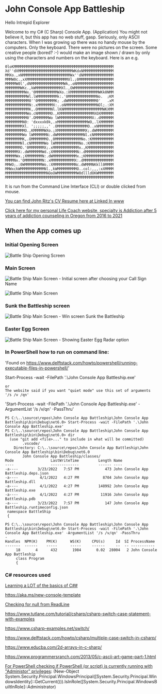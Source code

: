 ﻿# John Console App Battleship

Hello Intrepid Explorer

Welcome to my C# (C Sharp) Console App. (Application)  You might not believe it, but this app has no web stuff, gasp.  Seriously, only ASCII characters. 
When I was growing up there was no handy mouse by the computers.  Only the keyboard.
There were no pictures on the screen.  Some creative people (bored? :-) would make an image
shown / drawn by only using the characters and numbers on the keyboard.  Here is an e.g.

```
0loKMMMMMMMMMMMMMMMMMMMMMMMMMMMMMMMMMMMMMMMMMMMMMM
Xd''dXMMMMMMMMMMMMMMMMMMMMMMMMMWKdxNMMMMMMMMMMMMMM
MMXo.,xNMMMMMMMMMMMMMMMMMMMMMMWx''dNMMMMMMMMMMMMMM
MMMW0c.,xXMMMMMMMMMMMMMMMMMMMXl.;0MMMMMMMMMMMMMMMM
MMMMMW0l',dNMMMMMMMMMMMMMMMWk,.oNMMMMMMMMMMMMMMMMM
MMMMMMMWKc.,kWMMMMMMMMMMMMXl.,OWMMMMMMMMMMMMMMMMMM
MMMMMMMMMWx.'0MMMMMMMMMMWXo.:XMMMMMMMMMMMMMWKk0NMM
MMMMMMMMMMWl.lWMMMMMMMMMk:.'0MMMMMMMMMMMMMNo.  ;KM
MMMMMMMMMMM0''0MMMMMMMMK; .dWMMMMMMMMMMMMM0'   .xM
MMMMMMMMMMMN:.xMMMMMMMX:..oNMMMMMMMMMMMMMMNOl;.:XM
MMMMMMMMMMMK,.OMMMMMMNl.lKNMMMMMMMMMMMMMMMMMMWKXMM
MMMMMMMMMMWo.cNMMMMMMO.,KMMMMMMMMMMMMMMMMXOXMMMMMM
MMMMMMMMMM0'.OMMMMMMWo lWMMMMMMMMMMMMMMMX:.dMMMMMM
MMMMMMMMN0: 'dxxxxk0k,.xMMMMMMMMMMMMMMWO,.lXMMMMMM
MMMMMMMMXl. ';;;;;,,' .OMMMMMMMMMMMMMMO..xNMMMMMMM
MMMMMMMMMO.,KMMMMMWXo.;XMMMMMMMMMMMMMX;.dWMMMMMMMM
MMMMMMMMWo lWMMMMMMN:.dWMMMMMMMMMMMMNl.cNMMMMMMMMM
MMMMMMMMK,.OMMMMMMMO.,0MMMMMMMMMMMMNo.:KMMMMMMMMMM
MMMMMMMNl.cNMMMMMMWo lWMMMMMMMMMMMNo.:KMMMMMMMMMMM
MMMMMMMO.'0MMMMMMMX;.xMMMMMMMMMMMMx.,KMMMMMMMMMMMM
MMMMMMX:.dWMMMMMMWd.;XMMMMMMMMMMMN:.dMMMMMMMMMMMMM
MMMMMWx.;XMMMMMMMN:.dWMMMMMMMMMMMx.;KMMMMMMMMMMMMM
MMMMNx.'OMMMMMMMMN:.xMMMMMMMMMMMX:.dMMMMMMMMMMMMMM
MMWO;.:0WMMMMMMMMWo.:XMMMMMMMMMMNc.dWMMMNKkll0MMMM
MMWxckWMMMMMMMMMMMNl.,kWMMMMMMMMMO..col:,,,:xXMMMM
MMMMMMMMMMMMMMMMMMMNOoOWMMMMMMMMMW0dllldOKWMMMMMMM
MMMMMMMMMMMMMMMMMMMMMMMMMMMMMMMMMMMMMMMMMMMMMMMMMM
```

It is run from the Command Line Interface (CLI) or double clicked from mouse.

[You can find John Ritz's CV Resume here at Linked In www](https://www.linkedin.com/in/johntritz/)

[Click here for my personal Life Coach website, specialty is Addiction after 5 years of addiction counseling in Oregon from 2016 to 2021](https://www.soberjourneycopilot.com/)

## When the App comes up

### Initial Opening Screen

![Battle Ship Opening Screen](https://user-images.githubusercontent.com/94155021/164325773-49e6cd19-3373-41ed-bd93-aecf6959837c.png)

### Main Screen

![Battle Ship Main Screen - Initial screen after choosing your Call Sign Name](https://user-images.githubusercontent.com/94155021/164325679-63dd1a7c-4aba-446b-ac40-22592d972ace.png)

![Battle Ship Main Screen](https://user-images.githubusercontent.com/94155021/164325193-0dfa8440-0260-4291-ae65-5c1f0db23ea3.png)

### Sunk the Battleship screen

![Battle Ship Main Screen - Win screen Sunk the Battleship](https://user-images.githubusercontent.com/94155021/164325601-fe3aa19d-86fd-4ebf-bfe2-f343eb679e77.png)

### Easter Egg Screen

![Battle Ship Main Screen - Showing Easter Egg Radar option](https://user-images.githubusercontent.com/94155021/164325524-b5a073c0-bdb7-4d85-a428-40a05227a344.png)

### In PowerShell how to run on command line:

'Found on https://www.delftstack.com/howto/powershell/running-executable-files-in-powershell/'

Start-Process -wait -FilePath '.\John Console App Battleship.exe'
~~~
or
The website said if you want "quiet mode" use this set of arguments '/s /v /qn'
~~~
'Start-Process -wait -FilePath '.\John Console App Battleship.exe' -ArgumentList '/s /v/qn' -PassThru'


~~~
PS C:\..\source\repos\John Console App Battleship\John Console App Battleship\bin\Debug\net6.0> Start-Process -wait -FilePath '.\John Console App Battleship.exe'
PS C:\..\source\repos\John Console App Battleship\John Console App Battleship\bin\Debug\net6.0> dir
  (use "git add <file>..." to include in what will be committed)
        .vscode/
    Directory: C:\..\source\repos\John Console App Battleship\John Console App Battleship\bin\Debug\net6.0
        John Console App Battleship/classes/
Mode                 LastWriteTime         Length Name
----                 -------------         ------ ----
-a----         3/23/2022   7:57 PM            473 John Console App Battleship.deps.json
-a----          4/1/2022   4:27 PM           8704 John Console App Battleship.dll
-a----          4/1/2022   4:27 PM         148992 John Console App Battleship.exe
-a----          4/1/2022   4:27 PM          11916 John Console App Battleship.pdb
-a----         3/23/2022   7:57 PM            147 John Console App Battleship.runtimeconfig.json
 ﻿namespace BattleShip
 {

PS C:\..\source\repos\John Console App Battleship\John Console App Battleship\bin\Debug\net6.0> Start-Process -wait -FilePath '.\John Console App Battleship.exe' -ArgumentList '/s /v/qn' -PassThru
-
Handles  NPM(K)    PM(K)      WS(K)     CPU(s)     Id  SI ProcessName
-------  ------    -----      -----     ------     --  -- -----------
     18       4      432       1984       0.02  28004   2 John Console App Battleship
     class Program
     {
~~~

### C# resources used

[Learning a LOT of the basics of C##](https://www.codecademy.com/courses/learn-c-sharp/lessons/csharp-inheritance/exercises/intro-inheritance)

https://aka.ms/new-console-template

[Checking for null from ReadLine](https://stackoverflow.com/questions/70291276/converting-null-literal-for-console-readline-for-string-input)

https://www.tutlane.com/tutorial/csharp/csharp-switch-case-statement-with-examples

https://www.csharp-examples.net/switch/

https://www.delftstack.com/howto/csharp/multiple-case-switch-in-csharp/

https://www.educba.com/2d-arrays-in-c-sharp/

https://www.programmersranch.com/2013/05/c-ascii-art-game-part-1.html

[For PowerShell checking if PowerShell (or script) is currently running with "Administor" privileges](https://serverfault.com/questions/95431/in-a-powershell-script-how-can-i-check-if-im-running-with-administrator-privil):
(New-Object System.Security.Principal.WindowsPrincipal([System.Security.Principal.WindowsIdentity]::GetCurrent())).IsInRole([System.Security.Principal.WindowsBuiltInRole]::Administrator)
